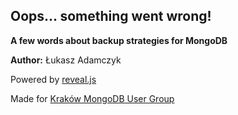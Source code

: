 Oops... something went wrong!
------

**A few words about backup strategies for MongoDB**

**Author:** Łukasz Adamczyk

Powered by [reveal.js](http://lab.hakim.se/reveal-js/)

Made for [Kraków MongoDB User Group](http://www.meetup.com/Krakow-MongoDB-User-Group/)
